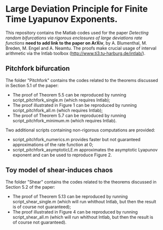 # Large Deviation Principle for Finite Time Lyapunov Exponents.

This repository contains the Matlab codes used for the paper *Detecting random bifurcations via rigorous enclosures of large
deviations rate functions* **need to add link to the paper on ArXiv**, by A. Blumenthal, M. Breden, M. Engel and A. Neamtu. The proofs make crucial usage of
interval arithmetic via the Intlab toolbox (http://www.ti3.tu-harburg.de/intlab/).

## Pitchfork bifurcation

The folder "Pitchfork" contains the codes related to the theorems discussed in Section 5.1 of the paper:
- The proof of Theorem 5.5 can be reproduced by running script_pitchfork_single.m (which requires Intlab);
- The proof illustrated in Figure 1 can be reproduced by running script_pitchfork_all.m (which requires Intlab);
- The proof of Theorem 5.7 can be reproduced by running script_pitchfork_minimum.m (which requires Intlab).
  
Two additional scripts containing non-rigorous computations are provided:
- script_pitchfork_numerics.m provides faster but not guaranteed approximations of the rate function at 0;
- script_pitchfork_asymptoticLE.m approximates the asymptotic Lyapunov exponent and can be used to reproduce Figure 2.

## Toy model of shear-induces chaos

The folder "Shear" contains the codes related to the theorems discussed in Section 5.2 of the paper:
- The proof of Theorem 5.13 can be reproduced by running script_shear_single.m (which will run whithout Intlab, but then the result is of course not guaranteed);
- The proof illustrated in Figure 4 can be reproduced by running script_shear_all.m (which will run whithout Intlab, but then the result is of course not guaranteed).
